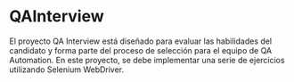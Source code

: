 # QAInterview
El proyecto QA Interview está diseñado para evaluar las habilidades del candidato y forma parte del proceso de selección para el equipo de QA Automation. En este proyecto, se debe implementar una serie de ejercicios utilizando Selenium WebDriver.
